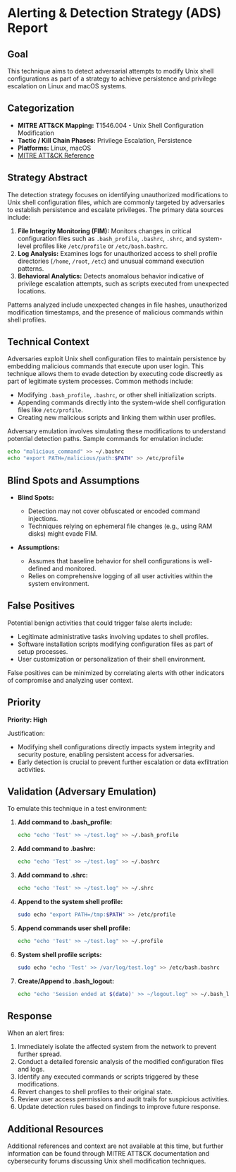 # Alerting & Detection Strategy (ADS) Report

## Goal
This technique aims to detect adversarial attempts to modify Unix shell configurations as part of a strategy to achieve persistence and privilege escalation on Linux and macOS systems.

## Categorization

- **MITRE ATT&CK Mapping:** T1546.004 - Unix Shell Configuration Modification
- **Tactic / Kill Chain Phases:** Privilege Escalation, Persistence
- **Platforms:** Linux, macOS
- [MITRE ATT&CK Reference](https://attack.mitre.org/techniques/T1546/004)

## Strategy Abstract

The detection strategy focuses on identifying unauthorized modifications to Unix shell configuration files, which are commonly targeted by adversaries to establish persistence and escalate privileges. The primary data sources include:

1. **File Integrity Monitoring (FIM):** Monitors changes in critical configuration files such as `.bash_profile`, `.bashrc`, `.shrc`, and system-level profiles like `/etc/profile` or `/etc/bash.bashrc`.
2. **Log Analysis:** Examines logs for unauthorized access to shell profile directories (`/home`, `/root`, `/etc`) and unusual command execution patterns.
3. **Behavioral Analytics:** Detects anomalous behavior indicative of privilege escalation attempts, such as scripts executed from unexpected locations.

Patterns analyzed include unexpected changes in file hashes, unauthorized modification timestamps, and the presence of malicious commands within shell profiles.

## Technical Context

Adversaries exploit Unix shell configuration files to maintain persistence by embedding malicious commands that execute upon user login. This technique allows them to evade detection by executing code discreetly as part of legitimate system processes. Common methods include:

- Modifying `.bash_profile`, `.bashrc`, or other shell initialization scripts.
- Appending commands directly into the system-wide shell configuration files like `/etc/profile`.
- Creating new malicious scripts and linking them within user profiles.

Adversary emulation involves simulating these modifications to understand potential detection paths. Sample commands for emulation include:

```bash
echo "malicious_command" >> ~/.bashrc
echo "export PATH=/malicious/path:$PATH" >> /etc/profile
```

## Blind Spots and Assumptions

- **Blind Spots:** 
  - Detection may not cover obfuscated or encoded command injections.
  - Techniques relying on ephemeral file changes (e.g., using RAM disks) might evade FIM.

- **Assumptions:**
  - Assumes that baseline behavior for shell configurations is well-defined and monitored.
  - Relies on comprehensive logging of all user activities within the system environment.

## False Positives

Potential benign activities that could trigger false alerts include:

- Legitimate administrative tasks involving updates to shell profiles.
- Software installation scripts modifying configuration files as part of setup processes.
- User customization or personalization of their shell environment.

False positives can be minimized by correlating alerts with other indicators of compromise and analyzing user context.

## Priority

**Priority: High**

Justification:
- Modifying shell configurations directly impacts system integrity and security posture, enabling persistent access for adversaries.
- Early detection is crucial to prevent further escalation or data exfiltration activities.

## Validation (Adversary Emulation)

To emulate this technique in a test environment:

1. **Add command to .bash_profile:**
   ```bash
   echo "echo 'Test' >> ~/test.log" >> ~/.bash_profile
   ```

2. **Add command to .bashrc:**
   ```bash
   echo "echo 'Test' >> ~/test.log" >> ~/.bashrc
   ```

3. **Add command to .shrc:**
   ```bash
   echo "echo 'Test' >> ~/test.log" >> ~/.shrc
   ```

4. **Append to the system shell profile:**
   ```bash
   sudo echo "export PATH=/tmp:$PATH" >> /etc/profile
   ```

5. **Append commands user shell profile:**
   ```bash
   echo "echo 'Test' >> ~/test.log" >> ~/.profile
   ```

6. **System shell profile scripts:**
   ```bash
   sudo echo "echo 'Test' >> /var/log/test.log" >> /etc/bash.bashrc
   ```

7. **Create/Append to .bash_logout:**
   ```bash
   echo "echo 'Session ended at $(date)' >> ~/logout.log" >> ~/.bash_logout
   ```

## Response

When an alert fires:

1. Immediately isolate the affected system from the network to prevent further spread.
2. Conduct a detailed forensic analysis of the modified configuration files and logs.
3. Identify any executed commands or scripts triggered by these modifications.
4. Revert changes to shell profiles to their original state.
5. Review user access permissions and audit trails for suspicious activities.
6. Update detection rules based on findings to improve future response.

## Additional Resources

Additional references and context are not available at this time, but further information can be found through MITRE ATT&CK documentation and cybersecurity forums discussing Unix shell modification techniques.
